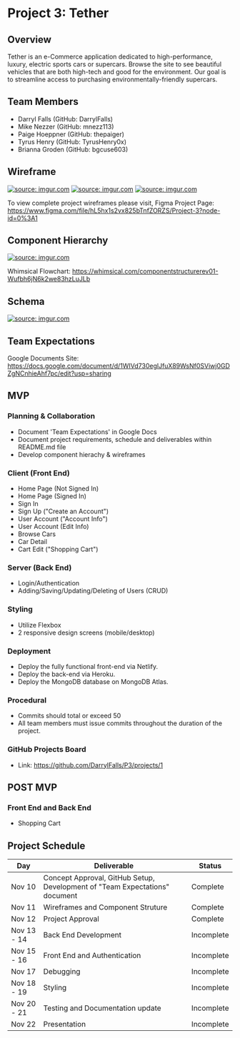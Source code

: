 # Project 3: Tether

## Overview

Tether is an e-Commerce application dedicated to high-performance, luxury, electric sports cars or supercars. Browse the site to see beautiful vehicles that are both high-tech and good for the environment. Our goal is to streamline access to purchasing environmentally-friendly supercars.

## Team Members

- Darryl Falls (GitHub: DarrylFalls)
- Mike Nezzer (GitHub: mnezz113)
- Paige Hoeppner (GitHub: thepaiger)
- Tyrus Henry (GitHub: TyrusHenry0x)
- Brianna Groden (GitHub: bgcuse603) 

## Wireframe

<a href="https://imgur.com/Hr9zLit"><img src="https://i.imgur.com/Hr9zLit.jpg" title="source: imgur.com" /></a>
<a href="https://imgur.com/yhnwyPy"><img src="https://i.imgur.com/yhnwyPy.jpg" title="source: imgur.com" /></a>
<a href="https://imgur.com/5xK8WIv"><img src="https://i.imgur.com/5xK8WIv.jpg" title="source: imgur.com" /></a>

To view complete project wireframes please visit,
Figma Project Page: https://www.figma.com/file/hL5hx1s2vx825bTnfZORZS/Project-3?node-id=0%3A1

## Component Hierarchy

<a href="https://imgur.com/i0yNcmZ"><img src="https://i.imgur.com/i0yNcmZ.jpg" title="source: imgur.com" /></a>

Whimsical Flowchart: https://whimsical.com/componentstructurerev01-Wufbh6jN6k2we83hzLuJLb

## Schema

<a href="https://imgur.com/gd38Vdt"><img src="https://i.imgur.com/gd38Vdt.jpg" title="source: imgur.com" /></a>

## Team Expectations
Google Documents Site: https://docs.google.com/document/d/1WIVd730eglJfuX89WsNf0SViwj0GDZgNCnhieAhf7pc/edit?usp=sharing

## MVP

### Planning & Collaboration 
- Document 'Team Expectations' in Google Docs
- Document project requirements, schedule and deliverables within README.md file
- Develop component hierachy & wireframes 
### Client (Front End)

- Home Page (Not Signed In)
- Home Page (Signed In)
- Sign In
- Sign Up ("Create an Account")
- User Account ("Account Info")
- User Account (Edit Info)
- Browse Cars
- Car Detail
- Cart Edit ("Shopping Cart")
### Server (Back End)
- Login/Authentication 
- Adding/Saving/Updating/Deleting of Users (CRUD)
### Styling
- Utilize Flexbox
- 2 responsive design screens (mobile/desktop)
### Deployment
- Deploy the fully functional front-end via Netlify.
- Deploy the back-end via Heroku.
- Deploy the MongoDB database on MongoDB Atlas.
### Procedural
- Commits should total or exceed 50
- All team members must issue commits throughout the duration of the project.
### GitHub Projects Board
- Link: https://github.com/DarrylFalls/P3/projects/1

## POST MVP
### Front End and Back End
- Shopping Cart

## Project Schedule

|  Day | Deliverable | Status
|---|---| ---|
|Nov 10| Concept Approval, GitHub Setup, Development of "Team Expectations" document | Complete
|Nov 11| Wireframes and Component Struture | Complete
|Nov 12| Project Approval | Complete
|Nov 13 - 14| Back End Development | Incomplete
|Nov 15 - 16| Front End and Authentication | Incomplete
|Nov 17| Debugging | Incomplete
|Nov 18 - 19| Styling | Incomplete
|Nov 20 - 21| Testing and Documentation update | Incomplete
|Nov 22| Presentation| Incomplete
